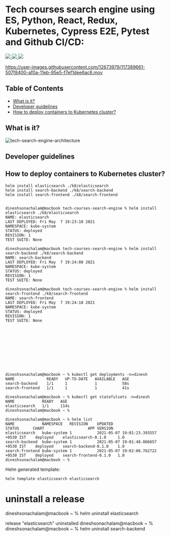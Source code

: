 # Tech courses search engine using ES, Python, React, Redux, Kubernetes, Cypress E2E, Pytest and Github CI/CD:

<p>
  <a href="https://github.com/dineshsonachalam/tech-courses-search-engine/actions" alt="CI/CD status">
      <img src="https://github.com/dineshsonachalam/tech-courses-search-engine/actions/workflows/k8-deploy.yml/badge.svg" />
  </a>
  <a href="https://www.python.org/downloads/release/python-390/" alt="Python 3.9">
      <img src="https://img.shields.io/badge/python-3.9-blue.svg" />
  </a>
  <a href="https://hub.docker.com/repository/docker/dineshsonachalam/tech-courses-search-engine-backend" alt="Docker pulls">
      <img src="https://img.shields.io/docker/pulls/dineshsonachalam/tech-courses-search-engine-backend.svg" />
  </a>
</p>
 

https://user-images.githubusercontent.com/12673979/117389661-507f8400-af0a-11eb-95e5-f7ef1dee6ac6.mov

## Table of Contents
- [What is it?](#what-is-it)
- [Developer guidelines](#development-guidelines)
- [How to deploy containers to Kubernetes cluster?](#how-to-use-it)

## What is it?
![tech-search-engine-architecture](https://user-images.githubusercontent.com/12673979/117517327-55e7d780-afb9-11eb-8e1d-20da50316153.png)


## Developer guidelines

## How to deploy containers to Kubernetes cluster?


```
helm install elasticsearch ./k8/elasticsearch
helm install search-backend ./k8/search-backend
helm install search-frontend ./k8/search-frontend


dineshsonachalam@macbook tech-courses-search-engine % helm install elasticsearch ./k8/elasticsearch
NAME: elasticsearch
LAST DEPLOYED: Fri May  7 19:23:10 2021
NAMESPACE: kube-system
STATUS: deployed
REVISION: 1
TEST SUITE: None

dineshsonachalam@macbook tech-courses-search-engine % helm install search-backend ./k8/search-backend
NAME: search-backend
LAST DEPLOYED: Fri May  7 19:24:08 2021
NAMESPACE: kube-system
STATUS: deployed
REVISION: 1
TEST SUITE: None

dineshsonachalam@macbook tech-courses-search-engine % helm install search-frontend ./k8/search-frontend
NAME: search-frontend
LAST DEPLOYED: Fri May  7 19:24:18 2021
NAMESPACE: kube-system
STATUS: deployed
REVISION: 1
TEST SUITE: None











dineshsonachalam@macbook ~ % kubectl get deployments -n=dinesh
NAME              READY   UP-TO-DATE   AVAILABLE   AGE
search-backend    1/1     1            1           58s
search-frontend   1/1     1            1           41s

dineshsonachalam@macbook ~ % kubectl get statefulsets -n=dinesh
NAME            READY   AGE
elasticsearch   1/1     114s
dineshsonachalam@macbook ~ %
```

```
dineshsonachalam@macbook ~ % helm list
NAME           	NAMESPACE  	REVISION	UPDATED                             	STATUS  	CHART                	APP VERSION
elasticsearch  	kube-system	1       	2021-05-07 19:01:23.393557 +0530 IST	deployed	elasticsearch-0.1.0  	1.0
search-backend 	kube-system	1       	2021-05-07 19:01:48.866657 +0530 IST	deployed	search-backend-0.1.0 	1.0
search-frontend	kube-system	1       	2021-05-07 19:02:06.762722 +0530 IST	deployed	search-frontend-0.1.0	1.0
dineshsonachalam@macbook ~ %
```


Helm generated template:
```
helm template elasticsearch elasticsearch
```

# uninstall a release

dineshsonachalam@macbook ~ % helm uninstall elasticsearch

release "elasticsearch" uninstalled
dineshsonachalam@macbook ~ %
dineshsonachalam@macbook ~ % helm uninstall search-backend
